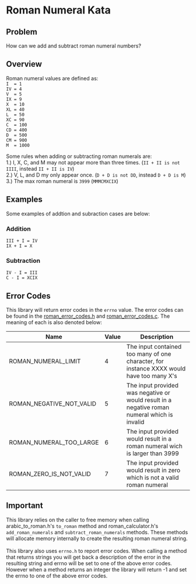 # Roman Numeral Kata

## Problem
How can we add and subtract roman numeral numbers?

## Overview
Roman numeral values are defined as: <br/>
`I  = 1`<br/>
`IV = 4`<br/>
`V  = 5`<br/>
`IX = 9`<br/>
`X  = 10`<br/>
`XL = 40`<br/>
`L  = 50`<br/>
`XC = 90`<br/>
`C  = 100`<br/>
`CD = 400`<br/>
`D  = 500`<br/>
`CM = 900`<br/>
`M  = 1000`<br/>

Some rules when adding or subtracting roman numerals are:<br/>
	1.) I, X, C, and M may not appear more than three times. (`II + II is not IIII`, instead `II + II is IV`)<br/>
	2.) V, L, and D my only appear once. (`D + D is not DD`, instead `D + D is M`)<br/>
	3.) The max roman numeral is `3999` (`MMMCMXCIX`)<br/>

## Examples
Some examples of addtion and subraction cases are below:

### Addition
`III + I = IV`<br/>
`IX + I = X`<br/>

### Subtraction
`IV - I = III`<br/>
`C - I = XCIX`<br/>

## Error Codes
This library will return error codes in the `errno` value. The error codes can be found in the [roman_error_codes.h](src/roman_error_codes.h) and [roman_error_codes.c](src/roman_error_codes.c). The meaning of each is also denoted below:<br/>

| Name                     | Value | Description                                                                                  |
| ------------------------ | ----- | -------------------------------------------------------------------------------------------- |
| ROMAN_NUMERAL_LIMIT      | 4     | The input contained too many of one character, for instance XXXX would have too many X's     |
| ROMAN_NEGATIVE_NOT_VALID | 5     | The input provided was negative or would result in a negative roman numeral which is invalid | 
| ROMAN_NUMERAL_TOO_LARGE  | 6     | The input provided would result in a roman numeral wich is larger than 3999                  |
| ROMAN_ZERO_IS_NOT_VALID  | 7     | The input provided would result in zero which is not a valid roman numeral                   |

## Important
This library relies on the caller to free memory when calling arabic_to_roman.h's `to_roman` method and roman_calculator.h's `add_roman_numerals` and `subtract_roman_numerals` methods. 
These methods will allocate memory internally to create the resulting roman numeral string.
<br/>
<br/>
This library also uses `errno.h` to report error codes. When calling a method that returns strings you 
will get back a description of the error in the resulting string and errno will be set to one of the 
above error codes. However when a method returns an integer the library will return -1 and set the errno to 
one of the above error codes.  